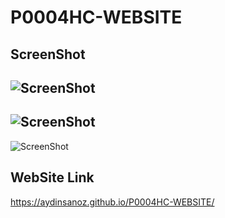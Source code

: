 # P0004HC-WEBSITE

## ScreenShot

![ScreenShot](./images/img1.jpg)
---
![ScreenShot](./images/img2.jpg)
---
![ScreenShot](./images/img3.jpg)

## WebSite Link

https://aydinsanoz.github.io/P0004HC-WEBSITE/
